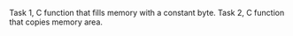 Task 1, C function that fills memory with a constant byte.
Task 2, C function that copies memory area.
